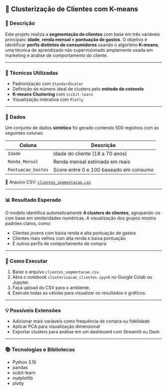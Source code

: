 
## 🧩 Clusterização de Clientes com K-means

### 📌 Descrição

Este projeto realiza a **segmentação de clientes** com base em três variáveis principais: **idade**, **renda mensal** e **pontuação de gastos**. O objetivo é identificar **perfis distintos de consumidores** usando o algoritmo **K-means**, uma técnica de aprendizado não supervisionado amplamente usada em marketing e análise de comportamento do cliente.

---

### 🧠 Técnicas Utilizadas

* Padronização com `StandardScaler`
* Definição do número ideal de clusters pelo **método do cotovelo**
* **K-means Clustering** com `scikit-learn`
* Visualização interativa com `Plotly`

---

### 📁 Dados

Um conjunto de dados **sintético** foi gerado contendo 500 registros com as seguintes colunas:

| Coluna             | Descrição                              |
| ------------------ | -------------------------------------- |
| `Idade`            | Idade do cliente (18 a 70 anos)        |
| `Renda_Mensal`     | Renda mensal estimada em reais         |
| `Pontuacao_Gastos` | Score entre 0 e 100 baseado em consumo |

📄 Arquivo CSV: [`clientes_segmentacao.csv`](./clientes_segmentacao.csv)

---

### 📊 Resultado Esperado

O modelo identifica automaticamente **4 clusters de clientes**, agrupando-os com base em similaridades numéricas. A visualização dos grupos mostra padrões claros, como:

* Clientes jovens com baixa renda e alta pontuação de gastos
* Clientes mais velhos com alta renda e baixa pontuação
* E outros perfis de comportamento de compra

---

### 📎 Como Executar

1. Baixe o arquivo `clientes_segmentacao.csv`.
2. Abra o notebook `clusterizacao_clientes.ipynb` no Google Colab ou Jupyter.
3. Faça upload do CSV para o ambiente.
4. Execute todas as células para visualizar os resultados e gráficos.

---

### 💡 Possíveis Extensões

* Adicionar mais variáveis como frequência de compra ou fidelidade
* Aplicar PCA para visualização dimensional
* Exportar clusters para análise em um dashboard com Streamlit ou Dash

---

### 📚 Tecnologias e Bibliotecas

* Python 3.10
* pandas
* scikit-learn
* matplotlib
* plotly

